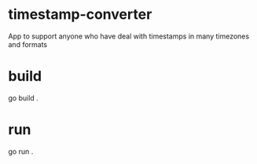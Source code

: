 # timestamp-converter
App to support anyone who have deal with timestamps in many timezones and formats

# build

go build .

# run

go run .
